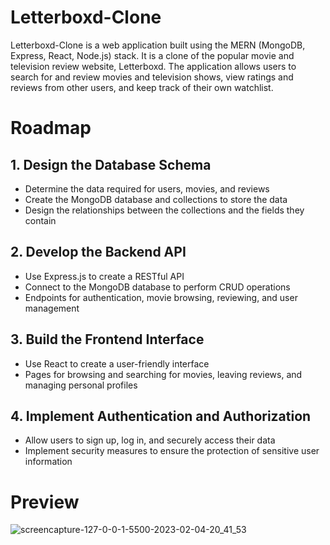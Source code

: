 # Letterboxd-Clone
Letterboxd-Clone is a web application built using the MERN (MongoDB, Express, React, Node.js) stack. It is a clone of the popular movie and television review website, Letterboxd. The application allows users to search for and review movies and television shows, view ratings and reviews from other users, and keep track of their own watchlist.

# Roadmap 

## 1. Design the Database Schema
- Determine the data required for users, movies, and reviews
- Create the MongoDB database and collections to store the data
- Design the relationships between the collections and the fields they contain

## 2. Develop the Backend API
- Use Express.js to create a RESTful API
- Connect to the MongoDB database to perform CRUD operations
- Endpoints for authentication, movie browsing, reviewing, and user management

## 3. Build the Frontend Interface
- Use React to create a user-friendly interface
- Pages for browsing and searching for movies, leaving reviews, and managing personal profiles

## 4. Implement Authentication and Authorization
- Allow users to sign up, log in, and securely access their data
- Implement security measures to ensure the protection of sensitive user information



# Preview
![screencapture-127-0-0-1-5500-2023-02-04-20_41_53](https://user-images.githubusercontent.com/90688030/216770905-6e386fbd-010b-40ed-a8a1-47a45a333101.png)
